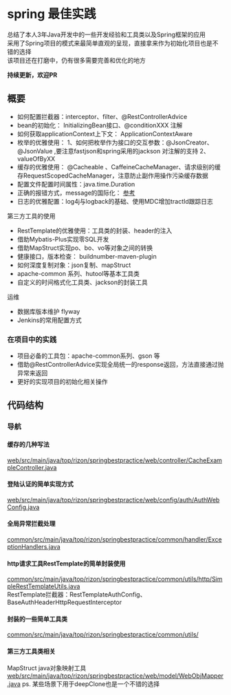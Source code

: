 # spring 最佳实践

总结了本人3年Java开发中的一些开发经验和工具类以及Spring框架的应用  
采用了Spring项目的模式来最简单直观的呈现，直接拿来作为初始化项目也是不错的选择  
该项目还在打磨中，仍有很多需要完善和优化的地方  

**持续更新，欢迎PR**

## 概要

- 如何配置拦截器：interceptor、filter、@RestControllerAdvice
- bean的初始化： InitializingBean接口、@conditionXXX 注解
- 如何获取applicationContext上下文： ApplicationContextAware
- 枚举的优雅使用： 1、如何把枚举作为接口的交互参数：@JsonCreator、@JsonValue ,要注意fastjson和spring采用的jackson 对注解的支持 2、valueOfByXX
- 缓存的优雅使用： @Cacheable 、CaffeineCacheManager、请求级别的缓存RequestScopedCacheManager，注意防止副作用操作污染缓存数据
- 配置文件配置时间属性：java.time.Duration
- 正确的报错方式，message的国际化： [参考](https://www.jianshu.com/p/4d5f16f6ab82)
- 日志的优雅配置：log4j与logback的基础、使用MDC增加tractId跟踪日志

第三方工具的使用

- RestTemplate的优雅使用：工具类的封装、header的注入
- 借助Mybatis-Plus实现零SQL开发
- 借助MapStruct实现po、bo、vo等对象之间的转换
- 健康接口，版本检查： buildnumber-maven-plugin
- 如何深度复制对象：json复制、mapStruct
- apache-common 系列、hutool等基本工具类
- 自定义的时间格式化工具类、jackson的封装工具

运维

- 数据库版本维护 flyway
- Jenkins的常用配置方式

### 在项目中的实践

- 项目必备的工具包：apache-common系列、gson 等
- 借助@RestControllerAdvice实现全局统一的response返回，方法直接通过抛异常来返回
- 更好的实现项目的初始化相关操作

## 代码结构
### 导航

#### 缓存的几种写法  

[web/src/main/java/top/rizon/springbestpractice/web/controller/CacheExampleController.java](web/src/main/java/top/rizon/springbestpractice/web/controller/CacheExampleController.java)    

#### 登陆认证的简单实现方式
  
[web/src/main/java/top/rizon/springbestpractice/web/config/auth/AuthWebConfig.java](web/src/main/java/top/rizon/springbestpractice/web/config/auth/AuthWebConfig.java)  

#### 全局异常拦截处理
  
[common/src/main/java/top/rizon/springbestpractice/common/handler/ExceptionHandlers.java](common/src/main/java/top/rizon/springbestpractice/common/handler/ExceptionHandlers.java)  

#### http请求工具RestTemplate的简单封装使用
  
[common/src/main/java/top/rizon/springbestpractice/common/utils/http/SimpleRestTemplateUtils.java](common/src/main/java/top/rizon/springbestpractice/common/utils/http/SimpleRestTemplateUtils.java)    
RestTemplate拦截器：RestTemplateAuthConfig、BaseAuthHeaderHttpRequestInterceptor

#### 封装的一些简单工具类

[common/src/main/java/top/rizon/springbestpractice/common/utils/](common/src/main/java/top/rizon/springbestpractice/common/utils/)

#### 第三方工具类相关

MapStruct java对象映射工具  
[web/src/main/java/top/rizon/springbestpractice/web/model/WebObjMapper.java](web/src/main/java/top/rizon/springbestpractice/web/model/WebObjMapper.java)
ps. 某些场景下用于deepClone也是一个不错的选择    

